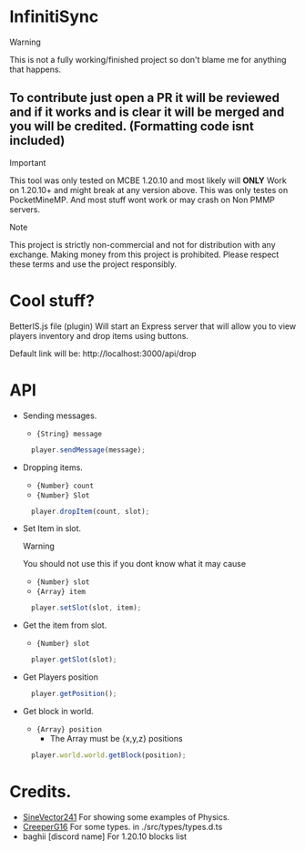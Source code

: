 # InfinitiSync 

> [!WARNING]
> This is not a fully working/finished project so don't blame me for anything that happens.


## To contribute just open a PR it will be reviewed and if it works and is clear it will be merged and you will be credited. (Formatting code isnt included)

> [!IMPORTANT]
> This tool was only tested on MCBE 1.20.10 and most likely will **ONLY** Work on 1.20.10+ and might break at any version above.
> This was only testes on PocketMineMP. And most stuff wont work or may crash on Non PMMP servers.

> [!NOTE]
> This project is strictly non-commercial and not for distribution with any exchange. Making money from this project is prohibited. Please respect these terms and use the project responsibly.

# Cool stuff?
BetterIS.js file (plugin) Will start an Express server that will allow you to view players inventory and drop items using buttons.

Default link will be: http://localhost:3000/api/drop
# API
  - Sending messages.
    - `{String} message`

    ```js
      player.sendMessage(message);
    ```
  - Dropping items.
    - `{Number} count`
    - `{Number} Slot`

    ```js
      player.dropItem(count, slot);
    ```
  - Set Item in slot.

    > [!WARNING]
    > You should not use this if you dont know what it may cause
    - `{Number} slot`
    - `{Array} item`

    ```js
      player.setSlot(slot, item);
    ```
  - Get the item from slot.
    - `{Number} slot`

    ```js
      player.getSlot(slot);
    ```
  - Get Players position

    ```js
      player.getPosition();
    ```
  - Get block in world.
    - `{Array} position`
      - The Array must be {x,y,z} positions

    ```js
      player.world.world.getBlock(position);
    ```
 # Credits.
  - [SineVector241](https://github.com/SineVector241) For showing some examples of Physics.
  - [CreeperG16](https://github.com/CreeperG16) For some types. in ./src/types/types.d.ts
  - baghii [discord name] For 1.20.10 blocks list

